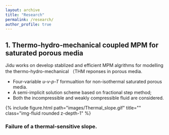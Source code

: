 ```yaml
---
layout: archive
title: "Research"
permalink: /research/
author_profile: true
---
```


## 1. Thermo-hydro-mechanical coupled MPM for saturated porous media

Jidu works on develop stablized and efficient MPM algrithms for modelling the thermo-hydro-mechanical （THM reponses in porous media.

* Four-variable *u-v-p-T* formualtion for non-isothermal saturated porous media.
* A semi-implicit solution scheme based on fractional step method;
* Both the incompressible and weakly compressible fluid are considered.

<div class="row justify-content-sm-center">
    <div class="col-sm mt-3 mt-md-0" style="max-width: 750px; margin: auto;"> 
        {% include figure.html path="images/Thermal_slope.gif" title="" class="img-fluid rounded z-depth-1" %}
        <div class="caption center">
            <h3> Failure of a thermal-sensitive slope.</h3>
        </div>
    </div>
</div>
